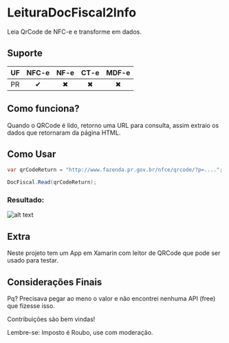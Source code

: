 # LeituraDocFiscal2Info
Leia QrCode de NFC-e e transforme em dados.

## Suporte

| UF     |NFC-e|NF-e| CT-e|MDF-e
| -------------|:--------:| :--------:|:--------:| :--------:|
| PR |✔ | ✖ | ✖ | ✖ |

## Como funciona?
Quando o QRCode é lido, retorno uma URL para consulta, assim extraio os dados que retornaram da página HTML.

## Como Usar
```csharp
var qrCodeReturn = "http://www.fazenda.pr.gov.br/nfce/qrcode/?p=....";

DocFiscal.Read(qrCodeReturn);
```
### Resultado:
![alt text](https://imgur.com/jnFQDHL.jpg)

## Extra
Neste projeto tem um App em Xamarin com leitor de QRCode que pode ser usado para testar.

## Considerações Finais
Pq? Precisava pegar ao meno o valor e não encontrei nenhuma API (free) que fizesse isso.

Contribuições são bem vindas!

Lembre-se: Imposto é Roubo, use com moderação.
